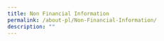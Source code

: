 ```yaml
---
title: Non Financial Information
permalink: /about-pl/Non-Financial-Information/
description: ""
---
```

